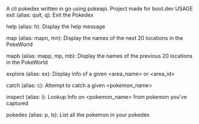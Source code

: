 A cli pokedex written in go using pokeapi. Project made for boot.dev
USAGE
 exit (alias: quit, q):
   Exit the Pokedex

 help (alias: h):
   Display the help message

 map (alias: mapn, mn):
   Display the names of the next 20 locations in the PokeWorld

 mapb (alias: mapp, mp, mb):
   Display the names of the previous 20 locations in the PokeWorld

 explore (alias: ex):
   Display info of a given <area_name> or <area_id>

 catch (alias: c):
   Attempt to catch a given <pokemon_name>

 inspect (alias: i):
   Lookup Info on <pokemon_name> from pokemon you've captured

 pokedex (alias: p, ls):
   List all the pokemon in your pokedex
